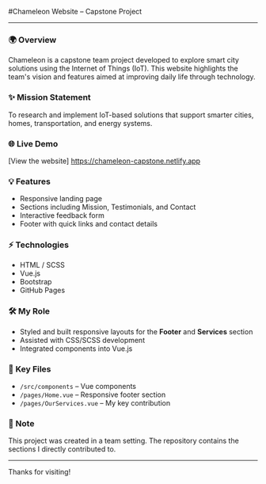 #Chameleon Website – Capstone Project

---

### 🌍 Overview

Chameleon is a capstone team project developed to explore smart city solutions using the Internet of Things (IoT). This website highlights the team's vision and features aimed at improving daily life through technology.

### ✨ Mission Statement

To research and implement IoT-based solutions that support smarter cities, homes, transportation, and energy systems.

### 🌐 Live Demo

[View the website] https://chameleon-capstone.netlify.app

### 💡 Features

* Responsive landing page
* Sections including Mission, Testimonials, and Contact
* Interactive feedback form
* Footer with quick links and contact details

### ⚡ Technologies

* HTML / SCSS
* Vue.js
* Bootstrap
* GitHub Pages

### 🛠️ My Role

* Styled and built responsive layouts for the **Footer** and **Services** section
* Assisted with CSS/SCSS development
* Integrated components into Vue.js

### 📁 Key Files

* `/src/components` – Vue components
* `/pages/Home.vue` – Responsive footer section
* `/pages/OurServices.vue` – My key contribution

### 📝 Note

This project was created in a team setting. The repository contains the sections I directly contributed to.

---

Thanks for visiting! 
